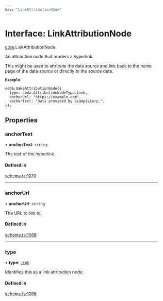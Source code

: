 ```yaml
---
nav: "LinkAttributionNode"
---
```

# Interface: LinkAttributionNode

[core](../modules/core.md).LinkAttributionNode

An attribution node that renders a hyperlink.

This might be used to attribute the data source and link back to the home page
of the data source or directly to the source data.

**`Example`**

```
coda.makeAttributionNode({
  type: coda.AttributionNodeType.Link,
  anchorUrl: "https://example.com",
  anchorText: "Data provided by ExampleCorp.",
});
```

## Properties

### anchorText

• **anchorText**: `string`

The text of the hyperlink.

#### Defined in

[schema.ts:1070](https://github.com/coda/packs-sdk/blob/main/schema.ts#L1070)

___

### anchorUrl

• **anchorUrl**: `string`

The URL to link to.

#### Defined in

[schema.ts:1068](https://github.com/coda/packs-sdk/blob/main/schema.ts#L1068)

___

### type

• **type**: [`Link`](../enums/core.AttributionNodeType.md#link)

Identifies this as a link attribution node.

#### Defined in

[schema.ts:1066](https://github.com/coda/packs-sdk/blob/main/schema.ts#L1066)
